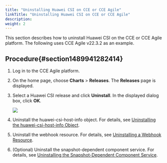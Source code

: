 ```yaml
---
title: "Uninstalling Huawei CSI on CCE or CCE Agile"
linkTitle: "Uninstalling Huawei CSI on CCE or CCE Agile"
description: 
weight: 2
---
```


This section describes how to uninstall Huawei CSI on the CCE or CCE Agile platform. The following uses CCE Agile v22.3.2 as an example.

## Procedure{#section1489941282414}

1.  Log in to the CCE Agile platform.
2.  On the home page, choose  **Charts**  \>  **Releases**. The  **Releases**  page is displayed.
3.  Select a Huawei CSI release and click  **Uninstall**. In the displayed dialog box, click  **OK**.

    ![](/css-docs/figures/卸载-ch.png)

4.  Uninstall the huawei-csi-host-info object. For details, see  [Uninstalling the huawei-csi-host-info Object](/docs/installation-and-deployment/uninstalling-huawei-csi/uninstalling-huawei-csi-using-helm/uninstalling-csi-dependent-component-services#section870813403017).
5.  Uninstall the webhook resource. For details, see  [Uninstalling a Webhook Resource](/docs/installation-and-deployment/uninstalling-huawei-csi/uninstalling-huawei-csi-using-helm/uninstalling-csi-dependent-component-services#section871155813014).
6.  \(Optional\) Uninstall the snapshot-dependent component service. For details, see  [Uninstalling the Snapshot-Dependent Component Service](/docs/installation-and-deployment/uninstalling-huawei-csi/uninstalling-huawei-csi-using-helm/uninstalling-csi-dependent-component-services#section48371491319).

